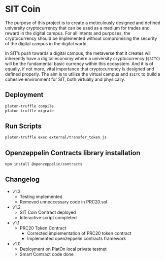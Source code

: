 # SIT Coin
The purpose of this project is to create a meticulously designed and defined university cryptocurrency that can be used as a medium for trades and reward in the digital campus. For all intents and purposes, the cryptocurrency should be implemented without compromising the security of the digital campus in the digital world. 

In SIT’s push towards a digital campus, the metaverse that it creates will inherently have a digital economy where a university cryptocurrency (`$SITC`) will be the fundamental basic currency within this ecosystem. And it is of equally, if not more, vital importance that cryptocurrency is designed and defined properly. The aim is to utilize the virtual campus and `$SITC` to build a cohesive environment for SIT, both virtually and physically.

## Deployment
```sh
platon-truffle compile
platon-truffle migrate
```

## Run Scripts
```sh
platon-truffle exec external/transfer_token.js
```

## Openzeppelin Contracts library installation
```sh
npm install @openzeppelin/contracts
```

## Changelog
- v1.3
  - Testing implemented
  - Removed unneccessary code in PRC20.sol
- v1.2
  - SIT Coin Contract deployed
  - Interactive script completed
- v1.1
  - PRC20 Token Contract
    - Corrected implementation of PRC20 token contract
    - Implemented openzeppelin contracts framework
- v1.0
  - Deployment on PlatOn local private testnet
  - Smart Contract code done